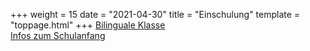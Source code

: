 +++
weight = 15
date = "2021-04-30"
title = "Einschulung"
template = "toppage.html"
+++
[Bilinguale Klasse](/schullebenseiten/bilingualeklasse/)  
[Infos zum Schulanfang](/tags/infos-zum-schulanfang/)   


